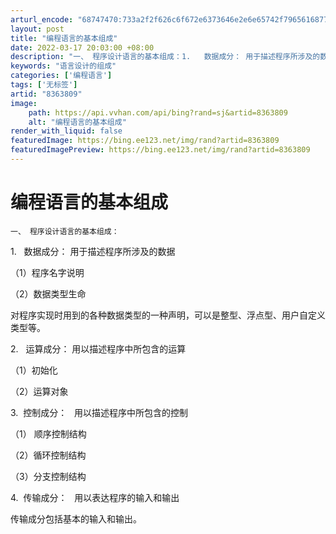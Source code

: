 ```yaml
---
arturl_encode: "68747470:733a2f2f626c6f672e6373646e2e6e65742f7965616877656c:6c2f61727469636c652f64657461696c732f38333633383039"
layout: post
title: "编程语言的基本组成"
date: 2022-03-17 20:03:00 +08:00
description: "一、 程序设计语言的基本组成：1.   数据成分： 用于描述程序所涉及的数据（1）程序名字说明（2）"
keywords: "语言设计的组成"
categories: ['编程语言']
tags: ['无标签']
artid: "8363809"
image:
    path: https://api.vvhan.com/api/bing?rand=sj&artid=8363809
    alt: "编程语言的基本组成"
render_with_liquid: false
featuredImage: https://bing.ee123.net/img/rand?artid=8363809
featuredImagePreview: https://bing.ee123.net/img/rand?artid=8363809
---
```


# 编程语言的基本组成

`一、 程序设计语言的基本组成：`

1.   数据成分： 用于描述程序所涉及的数据

（1）程序名字说明

（2）数据类型生命

对程序实现时用到的各种数据类型的一种声明，可以是整型、浮点型、用户自定义类型等。

2.   运算成分： 用以描述程序中所包含的运算

（1）初始化

（2）运算对象

3.  控制成分：   用以描述程序中所包含的控制

（1） 顺序控制结构

（2）循环控制结构

（3）分支控制结构

4.  传输成分：   用以表达程序的输入和输出

传输成分包括基本的输入和输出。